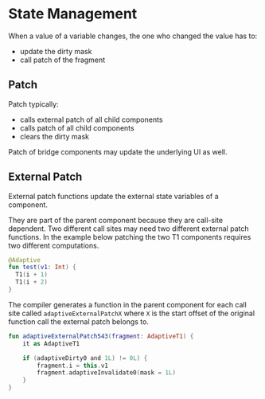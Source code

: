 # State Management

When a value of a variable changes, the one who changed the value has to:

- update the dirty mask
- call patch of the fragment

## Patch

Patch typically:

- calls external patch of all child components
- calls patch of all child components
- clears the dirty mask

Patch of bridge components may update the underlying UI as well.

## External Patch

External patch functions update the external state variables of a component.

They are part of the parent component because they are call-site dependent.
Two different call sites may need two different external patch functions.
In the example below patching the two T1 components requires two different computations.

```kotlin
@Adaptive
fun test(v1: Int) {
  T1(i + 1)
  T1(i + 2)
}
```

The compiler generates a function in the parent component for each call site called `adaptiveExternalPatchX` 
where `X` is the start offset of the original function call the external patch belongs to.

```kotlin
fun adaptiveExternalPatch543(fragment: AdaptiveT1) {
    it as AdaptiveT1

    if (adaptiveDirty0 and 1L) != 0L) {
        fragment.i = this.v1
        fragment.adaptiveInvalidate0(mask = 1L)
    }
}
```
